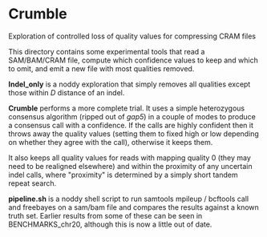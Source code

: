 # Crumble
Exploration of controlled loss of quality values for compressing CRAM files

This directory contains some experimental tools that read a SAM/BAM/CRAM file,
compute which confidence values to keep and which to omit, and emit a new file
with most qualities removed.

**Indel_only** is a noddy exploration that simply removes all qualities except
those within _D_ distance of an indel.

**Crumble** performs a more complete trial.  It uses a simple heterozygous
consensus algorithm (ripped out of _gap5_) in a couple of modes to produce a
consensus call with a confidence.  If the calls are highly confident then it
throws away the quality values (setting them to fixed high or low depending on
whether they agree with the call), otherwise it keeps them.

It also keeps all quality values for reads with mapping quality 0 (they may need
to be realigned elsewhere) and within the proximity of any uncertain indel calls,
where "proximity" is determined by a simply short tandem repeat search.

**pipeline.sh** is a noddy shell script to run samtools mpileup / bcftools call
and freebayes on a sam/bam file and compares the results against a known truth set.
Earlier results from some of these can be seen in BENCHMARKS_chr20, although this is
now a little out of date.


